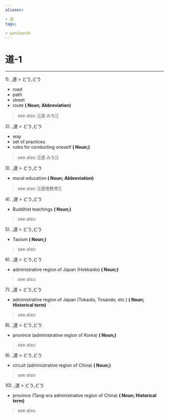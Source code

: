 ```yaml
---
aliases:
    
- 道
tags:
    
- wanikani8
---
```


# 道-1
---
1).
,道 > どう,どう

- road
- path
- street
- route
**( Noun; Abbreviation)**
> see also:  [[道 みち]]
            
2).
,道 > どう,どう

- way
- set of practices
- rules for conducting oneself
**( Noun;)**
> see also:  [[道 みち]]
            
3).
,道 > どう,どう

- moral education
**( Noun; Abbreviation)**
> see also:  [[道徳教育]]
            
4).
,道 > どう,どう

- Buddhist teachings
**( Noun;)**
> see also: 
            
5).
,道 > どう,どう

- Taoism
**( Noun;)**
> see also: 
            
6).
,道 > どう,どう

- administrative region of Japan (Hokkaido)
**( Noun;)**
> see also: 
            
7).
,道 > どう,どう

- administrative region of Japan (Tokaido, Tosando, etc.)
**( Noun; Historical term)**
> see also: 
            
8).
,道 > どう,どう

- province (administrative region of Korea)
**( Noun;)**
> see also: 
            
9).
,道 > どう,どう

- circuit (administrative region of China)
**( Noun;)**
> see also: 
            
10).
,道 > どう,どう

- province (Tang-era administrative region of China)
**( Noun; Historical term)**
> see also: 
            